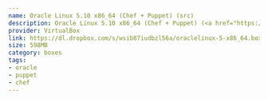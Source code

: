 ```yaml
---
name: Oracle Linux 5.10 x86_64 (Chef + Puppet) (src)
description: Oracle Linux 5.10 x86_64 (Chef + Puppet) (<a href="https://github.com/terrywang/vagrantboxes/blob/master/oraclelinux-5-x86_64.md">src</a>)
provider: VirtualBox
link: https://dl.dropbox.com/s/wsib87iudbzl56a/oraclelinux-5-x86_64.box
size: 598MB
category: boxes
tags:
- oracle
- puppet
- chef
---
```

